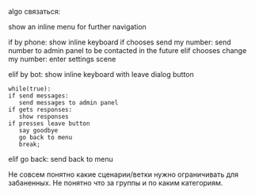 algo связаться:

show an inline menu for further navigation

if by phone:
show inline keyboard
if chooses send my number:
send number to admin panel to be contacted in the future
elif chooses change my number:
enter settings scene

elif by bot:
show inline keyboard with leave dialog button

    while(true):
    if send messages:
       send messages to admin panel
    if gets responses:
       show responses
    if presses leave button
       say goodbye
       go back to menu
       break;

elif go back:
send back to menu

Не совсем понятно какие сценарии/ветки нужно ограничивать для забаненных. Не понятно что за группы и по каким категориям.
